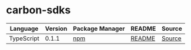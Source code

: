 # carbon-sdks

|Language|Version|Package Manager|README|Source|
|-|-|-|-|-|
|TypeScript|0.1.1|[npm](https://www.npmjs.com/package/carbon-typescript-sdk/v/0.1.1)|[README](https://github.com/konfig-dev/carbon-sdks/tree/main/typescript#readme)|[Source](https://github.com/konfig-dev/carbon-sdks/tree/main/typescript)|